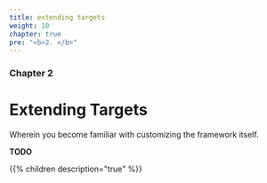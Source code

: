 ```yaml
---
title: extending targets
weight: 10
chapter: true
pre: "<b>2. </b>"
---
```


### Chapter 2

# Extending Targets

Wherein you become familiar with customizing the framework itself.

**TODO**

{{% children description="true" %}}
